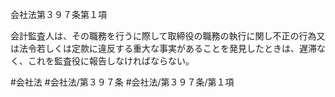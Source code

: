 会社法第３９７条第１項

会計監査人は、その職務を行うに際して取締役の職務の執行に関し不正の行為又は法令若しくは定款に違反する重大な事実があることを発見したときは、遅滞なく、これを監査役に報告しなければならない。

#会社法
#会社法/第３９７条
#会社法/第３９７条/第１項
